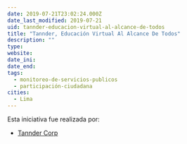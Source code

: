 ```yaml
---
date: 2019-07-21T23:02:24.000Z
date_last_modified: 2019-07-21
uid: tannder-educacion-virtual-al-alcance-de-todos
title: "Tannder, Educación Virtual Al Alcance De Todos"
description: ""
type: 
website: 
date_ini: 
date_end: 
tags:
  - monitoreo-de-servicios-publicos
  - participación-ciudadana
cities: 
  - Lima
---
```


Esta iniciativa fue realizada por:

- [Tannder Corp](/organizaciones/tannder-corp)
